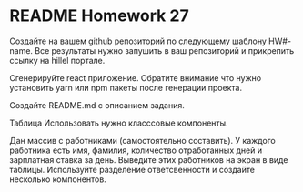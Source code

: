# README Homework 27
Создайте на вашем github репозиторий по следующему шаблону HW#-name. Все результаты нужно запушить в ваш репозиторий и прикрепить ссылку на hillel портале.

Сгенерируйте react приложение. Обратите внимание что нужно установить yarn или npm пакеты после генерации проекта.

Создайте README.md с описанием задания.

Таблица
Использовать нужно класссовые компоненты.

Дан массив с работниками (самостоятельно составить). У каждого работника есть имя, фамилия, количество отработанных дней и зарплатная ставка за день. Выведите этих работников на экран в виде таблицы. Используйте разделение ответсвенности и создайте несколько компонентов.
